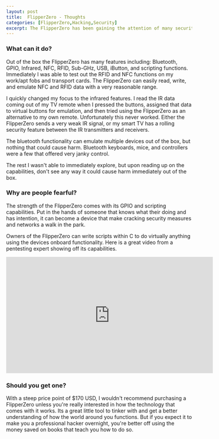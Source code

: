 ```yaml
---
layout: post
title:  FlipperZero - Thoughts
categories: [FlipperZero,Hacking,Security]
excerpt: The FlipperZero has been gaining the attention of many security enthusiasts and politicians alike. Many see if as a great tool for penetration testing and finding vulnerabilities in your every day life, while others see it as a threat to society. Here is what I've discovered with mine.
---
```


### What can it do?

Out of the box the FlipperZero has many features including: Bluetooth, GPIO, Infrared, NFC, RFID, Sub-GHz, USB, iButton, and scripting functions. Immediately I was able to test out the RFID and NFC functions on my work/apt fobs and transport cards. The FlipperZero can easily read, write, and emulate NFC and RFID data with a very reasonable range. 

I quickly changed my focus to the infrared features. I read the IR data coming out of my TV remote when I pressed the buttons, assigned that data to virtual buttons for emulation, and then tried using the FlipperZero as an alternative to my own remote. 
Unfortunately this never worked. Either the FlipperZero sends a very weak IR signal, or my smart TV has a rolling security feature between the IR transmitters and receivers.

The bluetooth functionality can emulate multiple devices out of the box, but nothing that could cause harm. Bluetooth keyboards, mice, and controllers were a few that offered very janky control.

The rest I wasn't able to immediately explore, but upon reading up on the capabilities, don't see any way it could cause harm immediately out of the box.

### Why are people fearful?

The strength of the FlipperZero comes with its GPIO and scripting capabilities. Put in the hands of someone that knows what their doing and has intention, it can become a device that make cracking security measures and networks a walk in the park. 

Owners of the FlipperZero can write scripts within C to do virtually anything using the devices onboard functionality. Here is a great video from a pentesting expert showing off its capabilities.

<iframe width="560" height="315" src="https://www.youtube.com/embed/zcshg_2eNJE?si=6sPzkKipavtmB3pe" title="YouTube video player" frameborder="0" allow="accelerometer; autoplay; clipboard-write; encrypted-media; gyroscope; picture-in-picture; web-share" referrerpolicy="strict-origin-when-cross-origin" allowfullscreen></iframe>

### Should you get one?

With a steep price point of $170 USD, I wouldn't recommend purchasing a FlipperZero unless you're really interested in how the technology that comes with it works. Its a great little tool to tinker with and get a better understanding of how the world around you functions. But if you expect it to make you a professional hacker overnight, you're better off using the money saved on books that teach you how to do so.